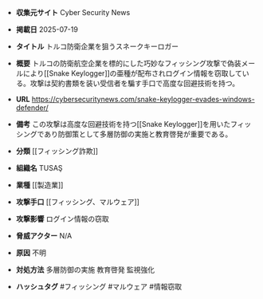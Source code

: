 - **収集元サイト**
Cyber Security News

- **掲載日**
2025-07-19

- **タイトル**
トルコ防衛企業を狙うスネークキーロガー

- **概要**
トルコの防衛航空企業を標的にした巧妙なフィッシング攻撃で偽装メールにより[[Snake Keylogger]]の亜種が配布されログイン情報を窃取している。攻撃は契約書類を装い受信者を騙す手口で高度な回避技術を持つ。

- **URL**
https://cybersecuritynews.com/snake-keylogger-evades-windows-defender/

- **備考**
この攻撃は高度な回避技術を持つ[[Snake Keylogger]]を用いたフィッシングであり防御策として多層防御の実施と教育啓発が重要である。

- **分類**
[[フィッシング詐欺]]

- **組織名**
TUSAŞ

- **業種**
[[製造業]]

- **攻撃手口**
[[フィッシング、マルウェア]]

- **攻撃影響**
ログイン情報の窃取

- **脅威アクター**
N/A

- **原因**
不明

- **対処方法**
多層防御の実施 教育啓発 監視強化

- **ハッシュタグ**
#フィッシング #マルウェア #情報窃取
